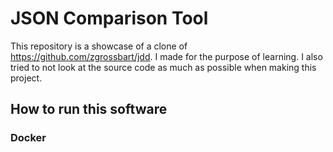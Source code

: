 # JSON Comparison Tool

This repository is a showcase of a clone of https://github.com/zgrossbart/jdd. I made for the purpose of learning. I
also tried to not look at the source code as much as possible when making this project.

## How to run this software

### Docker
